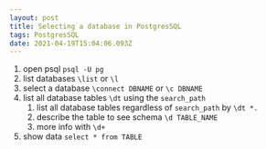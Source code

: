 ```yaml
---
layout: post
title: Selecting a database in PostgresSQL
tags: PostgresSQL
date: 2021-04-19T15:04:06.093Z
---
```


1. open psql `psql -U pg`
2. list databases `\list` or `\l`
3. select a database `\connect DBNAME` or `\c DBNAME`
4. list all database tables `\dt` using the `search_path`
    1. list all database tables regardless of `search_path` by `\dt *.`
    2. describe the table to see schema `\d TABLE_NAME`
    3. more info with `\d+`
5. show data `select * from TABLE`
